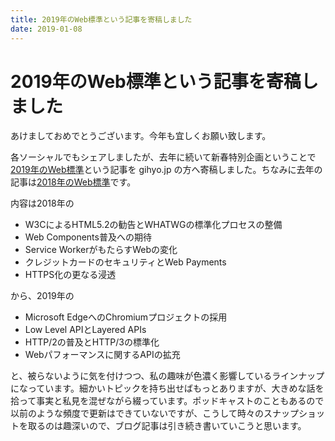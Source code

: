 ```yaml
---
title: 2019年のWeb標準という記事を寄稿しました
date: 2019-01-08
---
```


# 2019年のWeb標準という記事を寄稿しました

あけましておめでとうございます。今年も宜しくお願い致します。

各ソーシャルでもシェアしましたが、去年に続いて新春特別企画ということで[2019年のWeb標準](https://gihyo.jp/design/column/newyear/2019/web-standards-prospect)という記事を gihyo.jp の方へ寄稿しました。ちなみに去年の記事は[2018年のWeb標準](https://gihyo.jp/design/column/newyear/2018/web-standards-prospect)です。

内容は2018年の

- W3CによるHTML5.2の勧告とWHATWGの標準化プロセスの整備
- Web Components普及への期待
- Service WorkerがもたらすWebの変化
- クレジットカードのセキュリティとWeb Payments
- HTTPS化の更なる浸透

から、2019年の

- Microsoft EdgeへのChromiumプロジェクトの採用
- Low Level APIとLayered APIs
- HTTP/2の普及とHTTP/3の標準化
- Webパフォーマンスに関するAPIの拡充

と、被らないように気を付けつつ、私の趣味が色濃く影響しているラインナップになっています。細かいトピックを持ち出せばもっとありますが、大きめな話を拾って事実と私見を混ぜながら綴っています。ポッドキャストのこともあるので以前のような頻度で更新はできていないですが、こうして時々のスナップショットを取るのは趣深いので、ブログ記事は引き続き書いていこうと思います。
